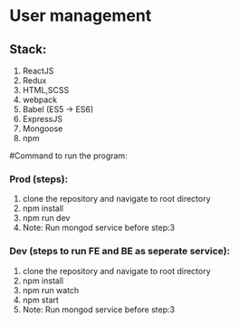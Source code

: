 # User management

## Stack:

1. ReactJS
2. Redux
3. HTML,SCSS
4. webpack
5. Babel (ES5 -> ES6)
6. ExpressJS
7. Mongoose
8. npm

#Command to run the program:

### Prod (steps):

1. clone the repository and navigate to root directory
2. npm install
3. npm run dev
4. Note: Run mongod service before step:3

### Dev (steps to run FE and BE as seperate service):

1. clone the repository and navigate to root directory
2. npm install
3. npm run watch
4. npm start
5. Note: Run mongod service before step:3
